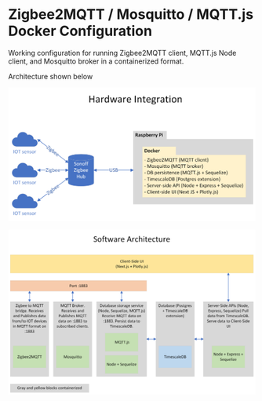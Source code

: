 # Zigbee2MQTT / Mosquitto / MQTT.js Docker Configuration

Working configuration for running Zigbee2MQTT client, MQTT.js Node client, and Mosquitto broker in a containerized format.

Architecture shown below

![Hardware Integration](https://github.com/matt-scott/backend-docker/blob/main/Hardware%20Integration.png?raw=true)

![Software Architecture](https://github.com/matt-scott/backend-docker/blob/main/Software%20Architecture.png?raw=true)
